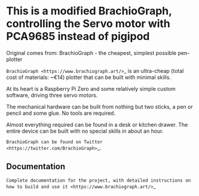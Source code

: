 This is a modified BrachioGraph, controlling the Servo motor with PCA9685 instead of pigipod
==========================================================
Original comes from:
BrachioGraph - the cheapest, simplest possible pen-plotter

`BrachioGraph <https://www.brachiograph.art/>`_ is an ultra-cheap (total cost of materials: ~€14) plotter that can be built with minimal skills.

At its heart is a Raspberry Pi Zero and some relatively simple custom software, driving three servo motors.

The mechanical hardware can be built from nothing but two sticks, a pen or pencil and some glue. No tools are required.

Almost everything required can be found in a desk or kitchen drawer. The entire device can be built with no special skills in about an hour.

`BrachioGraph can be found on Twitter <https://twitter.com/BrachioGraph>`_.


Documentation
-------------

`Complete documentation for the project, with detailed instructions on how to build and use it <https://www.brachiograph.art/>`_

